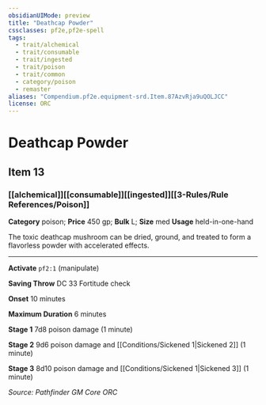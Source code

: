 ```yaml
---
obsidianUIMode: preview
title: "Deathcap Powder"
cssclasses: pf2e,pf2e-spell
tags:
  - trait/alchemical
  - trait/consumable
  - trait/ingested
  - trait/poison
  - trait/common
  - category/poison
  - remaster
aliases: "Compendium.pf2e.equipment-srd.Item.87AzvRja9uQOLJCC"
license: ORC
---
```

# Deathcap Powder
## Item 13
### [[alchemical]][[consumable]][[ingested]][[3-Rules/Rule References/Poison]]

**Category** poison; 
**Price** 450 gp; 
**Bulk** L; **Size** med
**Usage** held-in-one-hand

The toxic deathcap mushroom can be dried, ground, and treated to form a flavorless powder with accelerated effects.

* * *

**Activate** `pf2:1` (manipulate)

**Saving Throw** DC 33 Fortitude check

**Onset** 10 minutes

**Maximum Duration** 6 minutes

**Stage 1** 7d8 poison damage (1 minute)

**Stage 2** 9d6 poison damage and [[Conditions/Sickened 1|Sickened 2]] (1 minute)

**Stage 3** 8d10 poison damage and [[Conditions/Sickened 1|Sickened 3]] (1 minute)

*Source: Pathfinder GM Core*
*ORC*